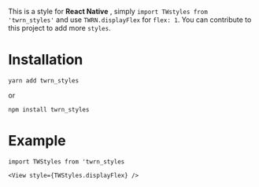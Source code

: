 This is a style for **React Native** , simply `import TWstyles from 'twrn_styles'` and use `TWRN.displayFlex` for `flex: 1`.
You can contribute to this project to add more `styles`.

# Installation

`yarn add twrn_styles`

or

`npm install twrn_styles`


# Example

`import TWStyles from 'twrn_styles`

`<View style={TWStyles.displayFlex} />`